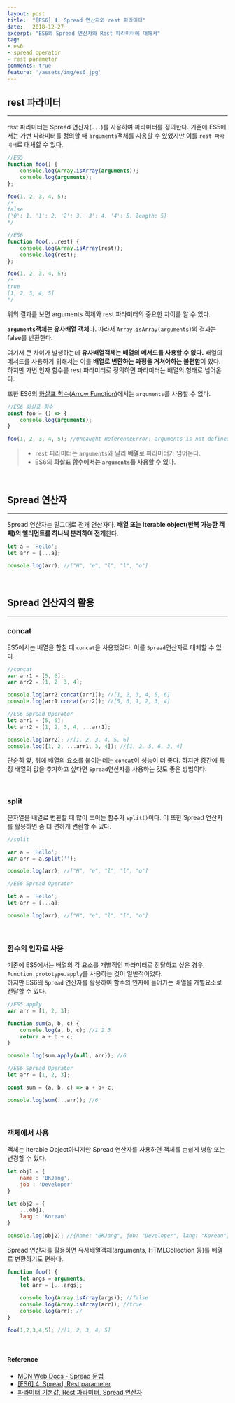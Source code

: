 ```yaml
---
layout: post
title:  "[ES6] 4. Spread 연산자와 rest 파라미터"
date:   2018-12-27
excerpt: "ES6의 Spread 연산자와 Rest 파라미터에 대해서"
tag:
- es6
- spread operator
- rest parameter
comments: true
feature: '/assets/img/es6.jpg'
---
```




## rest 파라미터

---

rest 파라미터는 Spread 연산자(`...`)를 사용하여 파라미터를 정의한다.
기존에 ES5에서는 가변 파라미터를 정의할 때 `arguments`객체를 사용할 수 있었지만 이를 `rest 파라미터`로 대체할 수 있다.

```js
//ES5
function foo() {
    console.log(Array.isArray(arguments));
    console.log(arguments);
};

foo(1, 2, 3, 4, 5);
/*
false
{'0': 1, '1': 2, '2': 3, '3': 4, '4': 5, length: 5}
*/
```

```js
//ES6
function foo(...rest) {
    console.log(Array.isArray(rest));
    console.log(rest);
};

foo(1, 2, 3, 4, 5);
/*
true
[1, 2, 3, 4, 5]
*/
```

위의 결과를 보면 arguments 객체와 rest 파라미터의 중요한 차이를 알 수 있다.

**`arguments`객체는 유사배열 객체**다. 따라서 `Array.isArray(arguments)`의 결과는 false를 반환한다.

여기서 큰 차이가 발생하는데 **유사배열객체는 배열의 메서드를 사용할 수 없다.** 배열의 메서드를 사용하기 위해서는 이를 **배열로 변환하는 과정을 거쳐야하는 불편함**이 있다. <br/>
하지만 가변 인자 함수를 rest 파라미터로 정의하면 파라미터는 배열의 형태로 넘어온다.

또한 ES6의 [화살표 함수(Arrow Function)](https://bkjang.github.io/arrow_function/)에서는 `arguments`를 사용할 수 없다.

```js
//ES6 화살표 함수
const foo = () => {
    console.log(arguments);
}

foo(1, 2, 3, 4, 5); //Uncaught ReferenceError: arguments is not defined
```

> * `rest` 파라미터는 `arguments`와 달리 **배열**로 파라미터가 넘어온다.
> * ES6의 **화살표 함수에서는 `arguments`를 사용할 수 없다.**

<br/>

## Spread 연산자

---

Spread 연산자는 말그대로 전개 연산자다. **배열 또는 Iterable object(반복 가능한 객체)의 엘리먼트를 하나씩 분리하여 전개**한다.

```js
let a = 'Hello';
let arr = [...a];

console.log(arr); //["H", "e", "l", "l", "o"]
```

<br/>

## Spread 연산자의 활용

---

### concat

ES5에서는 배열을 합칠 때 `concat`을 사용했었다. 이를 `Spread`연산자로 대체할 수 있다.

```js
//concat
var arr1 = [5, 6];
var arr2 = [1, 2, 3, 4];

console.log(arr2.concat(arr1)); //[1, 2, 3, 4, 5, 6]
console.log(arr1.concat(arr2)); //[5, 6, 1, 2, 3, 4]
```

```js
//ES6 Spread Operator
let arr1 = [5, 6];
let arr2 = [1, 2, 3, 4, ...arr1];

console.log(arr2); //[1, 2, 3, 4, 5, 6]
console.log([1, 2, ...arr1, 3, 4]); //[1, 2, 5, 6, 3, 4]
```

단순히 앞, 뒤에 배열의 요소를 붙이는데는 `concat`이 성능이 더 좋다. 하지만 중간에 특정 배열의 값을 추가하고 싶다면 `Spread`연산자를 사용하는 것도 좋은 방법이다.

<br/>

### split

문자열을 배열로 변환할 때 많이 쓰이는 함수가 `split()`이다. 이 또한 Spread 연산자를 활용하면 좀 더 편하게 변환할 수 있다.

```js
//split

var a = 'Hello';
var arr = a.split('');

console.log(arr); //["H", "e", "l", "l", "o"]
```

```js
//ES6 Spread Operator

let a = 'Hello';
let arr = [...a];

console.log(arr); //["H", "e", "l", "l", "o"]
```

<br/>

### 함수의 인자로 사용

기존에 ES5에서는 배열의 각 요소를 개별적인 파라미터로 전달하고 싶은 경우, `Function.prototype.apply`를 사용하는 것이 일반적이었다. <br/>하지만 ES6의 `Spread` 연산자를 활용하여 함수의 인자에 들어가는 배열을 개별요소로 전달할 수 있다.

```js
//ES5 apply
var arr = [1, 2, 3];

function sum(a, b, c) {
    console.log(a, b, c); //1 2 3
    return a + b + c;
}

console.log(sum.apply(null, arr)); //6 
```


```js
//ES6 Spread Operator
let arr = [1, 2, 3];

const sum = (a, b, c) => a + b+ c;

console.log(sum(...arr)); //6
```

<br/>

### 객체에서 사용

객체는 Iterable Object아니지만 Spread 연산자를 사용하면 객체를 손쉽게 병합 또는 변경할 수 있다.

```js
let obj1 = {
    name : 'BKJang',
    job : 'Developer'
}

let obj2 = {
    ...obj1,
    lang : 'Korean'
}

console.log(obj2); //{name: "BKJang", job: "Developer", lang: "Korean"}
```

Spread 연산자를 활용하면 유사배열객체(arguments, HTMLCollection 등)를 배열로 변환하기도 편하다.

```js
function foo() {
    let args = arguments;
    let arr = [...args];
    
    console.log(Array.isArray(args)); //false
    console.log(Array.isArray(arr)); //true
    console.log(arr); //
}

foo(1,2,3,4,5); //[1, 2, 3, 4, 5]
``` 

<br/>

#### Reference

- [MDN Web Docs - Spread 문법](https://developer.mozilla.org/ko/docs/Web/JavaScript/Reference/Operators/Spread_syntax)
- [[ES6] 4. Spread, Rest parameter
](https://jaeyeophan.github.io/2017/04/18/ES6-4-Spread-Rest-parameter/)
- [파라미터 기본값, Rest 파라미터, Spread 연산자](https://poiemaweb.com/es6-extended-parameter-handling)

